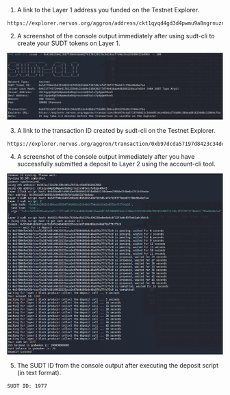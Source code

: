 1. A link to the Layer 1 address you funded on the Testnet Explorer.

```
https://explorer.nervos.org/aggron/address/ckt1qyqd4gd3d4pwmu9a8ngrnuznxm8twlu7ydgqe49ve5
```

2. A screenshot of the console output immediately after using sudt-cli to create your SUDT tokens on Layer 1.

![sudt_tokens_on_layer_1](/tasks/gitcoin-4/SUDT_tokens_on_Layer_1.PNG)

3. A link to the transaction ID created by sudt-cli on the Testnet Explorer.

```
https://explorer.nervos.org/aggron/transaction/0xb97dcda57197d8423c34de9514c446b6a77da80c384ead916256d6c53404cfba
```

4. A screenshot of the console output immediately after you have successfully submitted a deposit to Layer 2 using the account-cli tool.

![sudt_tokens_on_layer_1](/tasks/gitcoin-4/successfully_submitted_a_deposit_to_Layer_2.PNG)

5. The SUDT ID from the console output after executing the deposit script (in text format).

```
SUDT ID: 1977
```